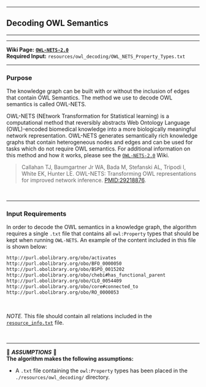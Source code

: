 ***
## Decoding OWL Semantics    
***
***

**Wiki Page:** **[`OWL-NETS-2.0`](https://github.com/callahantiff/PheKnowLator/wiki/OWL-NETS-2.0)**  
**Required Input:** `resources/owl_decoding/OWL_NETS_Property_Types.txt`
____

### Purpose
The knowledge graph can be built with or without the inclusion of edges that contain OWL Semantics. The method we use to decode OWL semantics is called OWL-NETS. 

OWL-NETS (NEtwork Transformation for Statistical learning) is a computational method that reversibly abstracts Web Ontology Language (OWL)-encoded biomedical knowledge into a more biologically meaningful network representation. OWL-NETS generates semantically rich knowledge graphs that contain heterogeneous nodes and edges and can be used for tasks which do not require OWL semantics. For additional information on this method and how it works, please see the [`OWL-NETS-2.0`](https://github.com/callahantiff/PheKnowLator/wiki/OWL-NETS) Wiki.
 
> Callahan TJ, Baumgartner Jr WA, Bada M, Stefanski AL, Tripodi I, White EK, Hunter LE. OWL-NETS: Transforming OWL representations for improved network inference. [PMID:29218876](https://www.ncbi.nlm.nih.gov/pmc/articles/PMC5737627/).

<br>

_____

### Input Requirements
In order to decode the OWL semantics in a knowledge graph, the algorithm requires a single `.txt` file that contains all `owl:Property` types that should be kept when running `OWL-NETS`. An example of the content included in this file is shown below:  
```txt
http://purl.obolibrary.org/obo/activates
http://purl.obolibrary.org/obo/BFO_0000050
http://purl.obolibrary.org/obo/BSPO_0015202
http://purl.obolibrary.org/obo/chebi#has_functional_parent
http://purl.obolibrary.org/obo/CLO_0054409
http://purl.obolibrary.org/obo/core#connected_to
http://purl.obolibrary.org/obo/RO_0000053
```

<br>

_NOTE._ This file should contain all relations included in the [`resource_info.txt`](https://github.com/callahantiff/PheKnowLator/blob/master/resources/resource_info.txt) file.

<br>

_____


🛑 *<b>ASSUMPTIONS</b>* 🛑  
**The algorithm makes the following assumptions:**
- A `.txt` file containing the `owl:Property` types has been placed in the `./resources/owl_decoding/` directory.   
